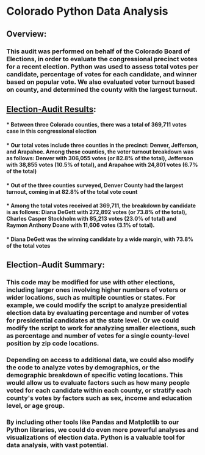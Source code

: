 # Colorado Python Data Analysis

## Overview:

### This audit was performed on behalf of the Colorado Board of Elections, in order to evaluate the congressional precinct votes for a recent election. Python was used to assess total votes per candidate, percentage of votes for each candidate, and winner based on popular vote. We also evaluated voter turnout based on county, and determined the county with the largest turnout. 

## [Election-Audit Results](https://github.com/elissewright/election-analysis/blob/main/terminalresults.png): 

#### * Between three Colorado counties, there was a total of 369,711 votes case in this congressional election

#### * Our total votes include three counties in the precinct: Denver, Jefferson, and Arapahoe. Among these counties, the voter turnout breakdown was as follows: Denver with 306,055 votes (or 82.8% of the total), Jefferson with 38,855 votes (10.5% of total), and Arapahoe with 24,801 votes (6.7% of the total)

#### * Out of the three counties surveyed, Denver County had the largest turnout, coming in at 82.8% of the total vote count

#### * Among the total votes received at 369,711, the breakdown by candidate is as follows: Diana DeGett with 272,892 votes (or 73.8% of the total), Charles Casper Stockholm with 85,213 votes (23.0% of total) and Raymon Anthony Doane with 11,606 votes (3.1% of total). 

#### * Diana DeGett was the winning candidate by a wide margin, with 73.8% of the total votes

## Election-Audit Summary: 

### This code may be modified for use with other elections, including larger ones involving higher numbers of voters or wider locations, such as multiple counties or states. For example, we could modify the script to analyze presidential election data by evaluating percentage and number of votes for presidential candidates at the state level. Or we could modify the script to work for analyzing smaller elections, such as percentage and number of votes for a single county-level position by zip code locations. 

### Depending on access to additional data, we could also modify the code to analyze votes by demographics, or the demographic breakdown of specific voting locations. This would allow us to evaluate factors such as how many people voted for each candidate within each county, or stratify each county's votes by factors such as sex, income and education level, or age group. 

### By including other tools like Pandas and Matplotlib to our Python libraries, we could do even more powerful analyses and visualizations of election data. Python is a valuable tool for data analysis, with vast potential. 
